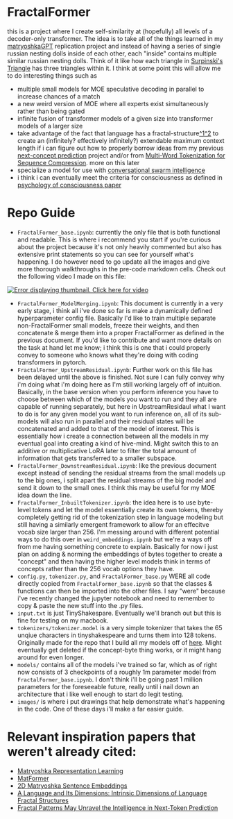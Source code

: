 # FractalFormer
this is a project where I create self-similarity at (hopefully) all levels of a decoder-only transformer. The idea is to take all of the things learned in my [matryoshkaGPT](https://github.com/evintunador/matryoshkaGPT) replication project and instead of having a series of single russian nesting dolls inside of each other, each "inside" contains multiple similar russian nesting dolls. Think of it like how each triangle in [Surpinski's Triangle](https://en.wikipedia.org/wiki/Sierpiński_triangle) has three triangles within it. I think at some point this will allow me to do interesting things such as
- multiple small models for MOE speculative decoding in parallel to increase chances of a match
- a new weird version of MOE where all experts exist simultaneously rather than being gated
- infinite fusion of transformer models of a given size into transformer models of a larger size
- take advantage of the fact that language has a fractal-structure[^1](https://arxiv.org/pdf/2402.01825.pdf)[^2](https://arxiv.org/pdf/2311.10217.pdf) to create an (infinitely? effectively infinitely?) extendable maximum context length if i can figure out how to properly borrow ideas from my previous [next-concept prediction](https://youtu.be/my59-MHNNcU) project and/or from [Multi-Word Tokenization for Sequence Compression](https://arxiv.org/abs/2402.09949). more on this later
- specialize a model for use with [conversational swarm intelligence](https://youtu.be/XBheCYnwdpM)
- i think i can eventually meet the criteria for consciousness as defined in [psychology of consciousness paper](https://arxiv.org/abs/2308.08708)

# Repo Guide
- `FractalFormer_base.ipynb`: currently the only file that is both functional and readable. This is where i recommend you start if you're curious about the project because it's not only heavily commented but also has extensive print statements so you can see for yourself what's happening. I do however need to go update all the images and give more thorough walkthroughs in the pre-code markdown cells. Check out the following video I made on this file:

[![Error displaying thumbnail. Click here for video](https://img.youtube.com/vi/MJnIxpZhTk0/0.jpg)](https://www.youtube.com/watch?v=MJnIxpZhTk0)

- `FractalFormer_ModelMerging.ipynb`: This document is currently in a very early stage, i think all i've done so far is make a dynamically defined hyperparameter config file. Basically I'd like to train multiple separate non-FractalFormer small models, freeze their weights, and then concatenate & merge them into a proper FractalFormer as defined in the previous document. If you'd like to contribute and want more details on the task at hand let me know; i think this is one that i could properly convey to someone who knows what they're doing with coding transformers in pytorch.
- `FractalFormer_UpstreamResidual.ipynb`: Further work on this file has been delayed until the above is finished. Not sure I can fully convey why i'm doing what i'm doing here as I'm still working largely off of intuition. Basically, in the base version when you perform inference you have to choose between which of the models you want to run and they all are capable of running separately, but here in UpstreamResidaul what I want to do is for any given model you want to run inference on, all of its sub-models will also run in parallel and their residual states will be concatenated and added to that of the model of interest. This is essentially how i create a connection between all the models in my eventual goal into creating a kind of hive-mind. Might switch this to an additive or multiplicative LoRA later to filter the total amount of information that gets transferred to a smaller subspace. 
- `FractalFormer_DownstreamResidual.ipynb`: like the previous document except instead of sending the residual streams from the small models up to the big ones, i split apart the residual streams of the big model and send it down to the small ones. I think this may be useful for my MOE idea down the line. 
- `FractalFormer_InbuiltTokenizer.ipynb`: the idea here is to use byte-level tokens and let the model essentially create its own tokens, thereby completely getting rid of the tokenization step in language modeling but still having a similarly emergent framework to allow for an effecitve vocab size larger than 256. I'm messing around with different potential ways to do this over in `weird_embeddings.ipynb` but we're a ways off from me having something concrete to explain. Basically for now i just plan on adding & norming the embeddings of bytes together to create a "concept" and then having the higher level models think in terms of concepts rather than the 256 vocab options they have. 
-  `config.py`, `tokenizer.py`, and `FractalFormer_base.py` WERE all code directly copied from `FractalFormer_base.ipynb` so that the classes & functions can then be imported into the other files. I say "were" because i've recently changed the jupyter notebook and need to remember to copy & paste the new stuff into the .py files.
- `input.txt` is just TinyShakespare. Eventually we'll branch out but this is fine for testing on my macbook. 
- `tokenizers/tokenizer.model` is a very simple tokenizer that takes the 65 unqiue characters in tinyshakespeare and turns them into 128 tokens. Originally made for the repo that I build all my models off of [here](https://github.com/evintunador/base_model). Might eventually get deleted if the concept-byte thing works, or it might hang around for even longer. 
- `models/` contains all of the models i've trained so far, which as of right now consists of 3 checkpoints of a roughly 1m parameter model from `FractalFormer_base.ipynb`. I don't think i'll be going past 1 million parameters for the foreseeable future, really until i nail down an architecture that i like well enough to start do legit testing. 
- `images/` is where i put drawings that help demonstrate what's happening in the code. One of these days i'll make a far easier guide. 


# Relevant inspiration papers that weren't already cited:
- [Matryoshka Representation Learning](https://arxiv.org/abs/2205.13147)
- [MatFormer](https://arxiv.org/pdf/2310.07707.pdf)
- [2D Matryoshka Sentence Embeddings](https://arxiv.org/pdf/2402.14776.pdf)
- [A Language and Its Dimensions: Intrinsic Dimensions of Language Fractal Structures](https://arxiv.org/pdf/2311.10217.pdf)
- [Fractal Patterns May Unravel the Intelligence in Next-Token Prediction](https://arxiv.org/pdf/2402.01825.pdf)